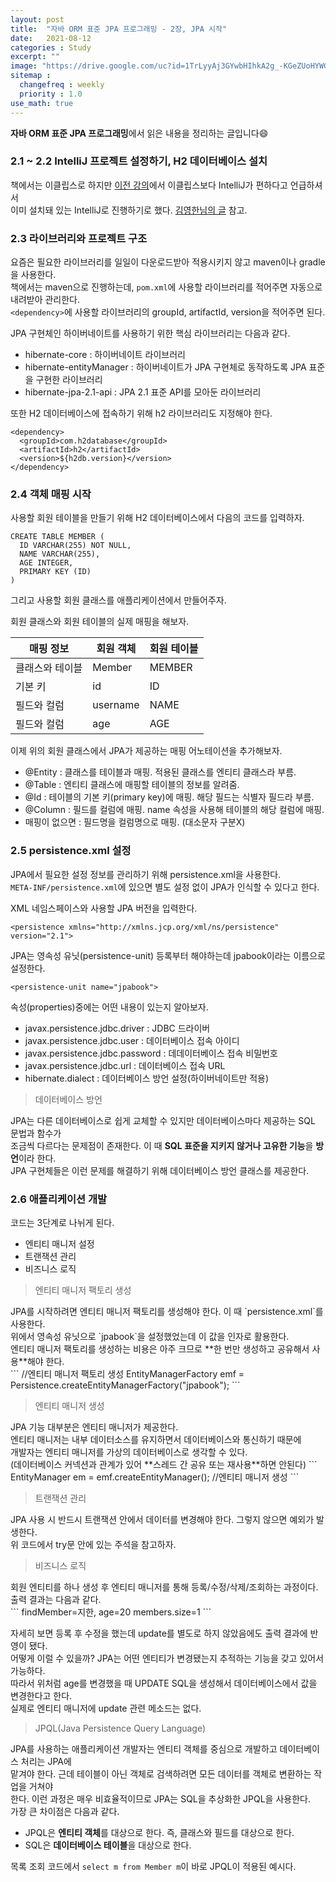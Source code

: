 ```yaml
---
layout: post
title:  "자바 ORM 표준 JPA 프로그래밍 - 2장, JPA 시작"
date:   2021-08-12
categories : Study
excerpt: ""
image: "https://drive.google.com/uc?id=1TrLyyAj3GYwbHIhkA2g_-KGeZUoHYWGL"
sitemap :
  changefreq : weekly
  priority : 1.0
use_math: true
---
```


**자바 ORM 표준 JPA 프로그래밍**에서 읽은 내용을 정리하는 글입니다😄<br>

### 2.1 ~ 2.2 IntelliJ 프로젝트 설정하기, H2 데이터베이스 설치
책에서는 이클립스로 하지만 [이전 강의](https://www.inflearn.com/course/%EC%8A%A4%ED%94%84%EB%A7%81-%EC%9E%85%EB%AC%B8-%EC%8A%A4%ED%94%84%EB%A7%81%EB%B6%80%ED%8A%B8)에서 이클립스보다 IntelliJ가 편하다고 언급하셔서<br>
이미 설치돼 있는 IntelliJ로 진행하기로 했다. [김영한님의 글](https://medium.com/@oopchoi/jpa-%ED%94%84%EB%A1%9C%EA%B7%B8%EB%9E%98%EB%B0%8D-fc443b647ec8) 참고.<br>

### 2.3 라이브러리와 프로젝트 구조
요즘은 필요한 라이브러리를 일일이 다운로드받아 적용시키지 않고 maven이나 gradle을 사용한다.<br>
책에서는 maven으로 진행하는데, `pom.xml`에 사용할 라이브러리를 적어주면 자동으로 내려받아 관리한다.<br>
`<dependency>`에 사용할 라이브러리의 groupId, artifactId, version을 적어주면 된다.<br>

JPA 구현체인 하이버네이트를 사용하기 위한 핵심 라이브러리는 다음과 같다.<br>
* hibernate-core : 하이버네이트 라이브러리
* hibernate-entityManager : 하이버네이트가 JPA 구현체로 동작하도록 JPA 표준을 구현한 라이브러리
* hibernate-jpa-2.1-api : JPA 2.1 표준 API를 모아둔 라이브러리

또한 H2 데이터베이스에 접속하기 위해 h2 라이브러리도 지정해야 한다.<br>
```
<dependency>
  <groupId>com.h2database</groupId>
  <artifactId>h2</artifactId>
  <version>${h2db.version}</version>
</dependency>
```

### 2.4 객체 매핑 시작
사용할 회원 테이블을 만들기 위해 H2 데이터베이스에서 다음의 코드를 입력하자.<br>
```
CREATE TABLE MEMBER (
  ID VARCHAR(255) NOT NULL,
  NAME VARCHAR(255),
  AGE INTEGER,
  PRIMARY KEY (ID)
)
```

그리고 사용할 회원 클래스를 애플리케이션에서 만들어주자.<br>
<script src="https://gist.github.com/yooniversal/e9961696c2b509f07a5426e12c9d4957.js"></script>

회원 클래스와 회원 테이블의 실제 매핑을 해보자.<br>

|매핑 정보|회원 객체|회원 테이블|
|-|-|-|
|클래스와 테이블|Member|MEMBER|
|기본 키|id|ID|
|필드와 컬럼|username|NAME|
|필드와 컬럼|age|AGE|

이제 위의 회원 클래스에서 JPA가 제공하는 매핑 어노테이션을 추가해보자.<br>
<script src="https://gist.github.com/yooniversal/6114aa5d4f50191863ec5806ed7282e9.js"></script>

* @Entity : 클래스를 테이블과 매핑. 적용된 클래스를 엔티티 클래스라 부름.
* @Table : 엔티티 클래스에 매핑할 테이블의 정보를 알려줌.
* @Id : 테이블의 기본 키(primary key)에 매핑. 해당 필드는 식별자 필드라 부름.
* @Column : 필드를 컬럼에 매핑. name 속성을 사용해 테이블의 해당 컬럼에 매핑.
* 매핑이 없으면 : 필드명을 컬럼명으로 매핑. (대소문자 구분X)

### 2.5 persistence.xml 설정
JPA에서 필요한 설정 정보를 관리하기 위해 persistence.xml을 사용한다.<br>
`META-INF/persistence.xml`에 있으면 별도 설정 없이 JPA가 인식할 수 있다고 한다.<br>
<script src="https://gist.github.com/yooniversal/34fee7604526b13e02ebf2e41973b5a6.js"></script>

XML 네임스페이스와 사용할 JPA 버전을 입력한다.<br>
```
<persistence xmlns="http://xmlns.jcp.org/xml/ns/persistence" version="2.1">
```

JPA는 영속성 유닛(persistence-unit) 등록부터 해야하는데 jpabook이라는 이름으로 설정한다.<br>
```
<persistence-unit name="jpabook">
```

속성(properties)중에는 어떤 내용이 있는지 알아보자.<br>
* javax.persistence.jdbc.driver : JDBC 드라이버
* javax.persistence.jdbc.user : 데이터베이스 접속 아이디
* javax.persistence.jdbc.password : 데데이터베이스 접속 비밀번호
* javax.persistence.jdbc.url : 데이터베이스 접속 URL
* hibernate.dialect : 데이터베이스 방언 설정(하이버네이트만 적용)

<blockquote>
데이터베이스 방언
</blockquote>

JPA는 다른 데이터베이스로 쉽게 교체할 수 있지만 데이터베이스마다 제공하는 SQL 문법과 함수가<br>
조금씩 다르다는 문제점이 존재한다. 이 때 **SQL 표준을 지키지 않거나 고유한 기능**을 **방언**이라 한다.<br>
JPA 구현체들은 이런 문제를 해결하기 위해 데이터베이스 방언 클래스를 제공한다.<br>

### 2.6 애플리케이션 개발
<script src="https://gist.github.com/yooniversal/594cdec4f30a1cea7dccb75d8ab63b47.js"></script>

코드는 3단계로 나뉘게 된다.<br>
* 엔티티 매니저 설정
* 트랜잭션 관리
* 비즈니스 로직

<blockquote>
엔티티 매니저 팩토리 생성
</blockquote>
JPA를 시작하려면 엔티티 매니저 팩토리를 생성해야 한다. 이 때 `persistence.xml`를 사용한다.<br>
위에서 영속성 유닛으로 `jpabook`을 설정했었는데 이 값을 인자로 활용한다.<br>
엔티티 매니저 팩토리를 생성하는 비용은 아주 크므로 **한 번만 생성하고 공유해서 사용**해야 한다.<br>
```
//엔티티 매니저 팩토리 생성
EntityManagerFactory emf = Persistence.createEntityManagerFactory("jpabook");
```

<blockquote>
엔티티 매니저 생성
</blockquote>
JPA 기능 대부분은 엔티티 매니저가 제공한다.<br>
엔티티 매니저는 내부 데이터소스를 유지하면서 데이터베이스와 통신하기 때문에<br>
개발자는 엔티티 매니저를 가상의 데이터베이스로 생각할 수 있다.<br>
(데이터베이스 커넥션과 관계가 있어 **스레드 간 공유 또는 재사용**하면 안된다)
```
EntityManager em = emf.createEntityManager(); //엔티티 매니저 생성
```

<blockquote>
트랜잭션 관리
</blockquote>
JPA 사용 시 반드시 트랜잭션 안에서 데이터를 변경해야 한다. 그렇지 않으면 예외가 발생한다.<br>
위 코드에서 try문 안에 있는 주석을 참고하자.<br>

<blockquote>
비즈니스 로직
</blockquote>
회원 엔티티를 하나 생성 후 엔티티 매니저를 통해 등록/수정/삭제/조회하는 과정이다.<br>
출력 결과는 다음과 같다.<br>
```
findMember=지한, age=20
members.size=1
```

자세히 보면 등록 후 수정을 했는데 update를 별도로 하지 않았음에도 출력 결과에 반영이 됐다.<br>
어떻게 이럴 수 있을까? JPA는 어떤 엔티티가 변경됐는지 추적하는 기능을 갖고 있어서 가능하다.<br>
따라서 위처럼 age를 변경했을 때 UPDATE SQL을 생성해서 데이터베이스에서 값을 변경한다고 한다.<br>
실제로 엔티티 매니저에 update 관련 메소드는 없다.<br>

<blockquote>
JPQL(Java Persistence Query Language)
</blockquote>
JPA를 사용하는 애플리케이션 개발자는 엔티티 객체를 중심으로 개발하고 데이터베이스 처리는 JPA에<br>
맡겨야 한다. 근데 테이블이 아닌 객체로 검색하려면 모든 데이터를 객체로 변환하는 작업을 거쳐야<br>
한다. 이런 과정은 매우 비효율적이므로 JPA는 SQL을 추상화한 JPQL을 사용한다.<br>
가장 큰 차이점은 다음과 같다.<br>

* JPQL은 **엔티티 객체**를 대상으로 한다. 즉, 클래스와 필드를 대상으로 한다.
* SQL은 **데이터베이스 테이블**을 대상으로 한다.

목록 조회 코드에서 `select m from Member m`이 바로 JPQL이 적용된 예시다.<br>

<script src="https://utteranc.es/client.js"
        repo="yooniversal/blog-comments"
        issue-term="pathname"
        theme="github-light"
        crossorigin="anonymous"
        async>
</script>
